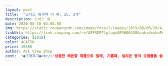 ```yaml
---
layout: post 
title:  "소낙스 워셔액 더 뷰, 2L, 2개" 
description: 소낙스 워 ..
date: 2020-05-10 04:05:58 
img: https://static.coupangcdn.com/image/retail/images/2019/08/06/20/4/44abcb30-959c-4b20-993d-a92d09db1a01.jpg 
linkUrl: https://link.coupang.com/re/AFFSDP?lptag=AF3600438&subid=ahnPublicAsk&pageKey=538043&itemId=879833683&vendorItemId=5218737748&traceid=V0-113-285a7f7a89dcd257 
categories: [1018] 
color: 4CAF50 
price: 10160 
author: Ask View Shop 
cont:  "●구매후기●<br/>"상큼한 레몬향 제품으로 벌레, 기름때, 실리콘 등의 오염물을 쉽게 제거할 수 있고,<br/>"쿠팡 로켓 와우 배송"~받아 보니,<br/>1)구매동기 ᆢ<br/>2)배송및 포장상태ᆢ<br/>2018년 8월8일입니다~<br/>2019년 5월 21일에 제조한 제품!<br/>3)사용후기ᆢ<br/>4)재구매의사 ᆢ<br/>■《소낙스 에탄올 워셔액만의 특장점》■ㅡㅡㅡㅡ and amp;<br/>●가격●<br/>●배송●<br/>●제조년월일●<br/>●포장상태●<br/>✅가격: 10,320원/1통당 5,160원.<br/><br/>✅구성: 2L/2개.<br/><br/>✅배송: 2020년 3월15일(로켓 와우 배송).<br/><br/>✅상품: [소낙스 워셔액 더 뷰].<br/><br/>✅제조년월일: 2020년 2월17일.<br/><br/>✅주문: 2020년 3월14일.<br/><br/>✔뛰어난 세정력으로 선명한 시야확보!<br/>✔상큼한 레몬향 첨가!<br/>✔와이퍼 손상을 최소화 할 수 있는 글리세린 포함!<br/>✔저독성의 에탄올을 원료로 사용!<br/>고민고민하다 곰곰히 찾아봤더니,<br/>그래서 쿠팡에서 급하게 로켓배송인걸로 찾아서 구매했는데<br/>그리고 설명 읽어보니까<br/>근데 향은.<br/>.<br/><br/>금액 (19,800원이상 무료배송)상관없이,<br/>깔끔~하게 닦이니 계속 쓰게 됩니다!<br/>깨끗한 상태로 수령하였습니다~<br/>나름~ 신선한 제품이네요^^<br/>남편이 먼저 써~보고 좋다~하면 바로바로~따라서 쓰죠!<br/>닦아도 닦아도  뿌~연것이 영 별로더라구요.<br/><br/>단,한건이라도 무조건 무료배송중~입니다,<br/>대형 마트에서는 2L에 6,800원이며,<br/>들고 다닐일 없이 집에서 편하게 앉아서,<br/>딱 이런 조합의 느낌입니다 ㅋㅋ.<br/>.<br/><br/>떨어지기전에 미리미리~챙겨두렵니당!<br/>또~함~잘~써~볼~께요!<br/>뜯다가 엎을뻔했네요.<br/><br/>라고 적혀있네요.<br/><br/>불00 제품으로 오래썼었는데,<br/>불00 제품을 오래 썼었는데,<br/>불00제품만 쓰다가 "소낙스"로 바꾼지 몇년~됐네요!<br/>뽁뽁~이에 돌돌~<br/>상품 설명만 읽고 코 가까이 대고 냄새 맡앗다가 저랑 엄마랑 둘 다 식겁했네요 ㅋㅋ<br/>상품 페이지에 나와있던걸 좀 더 말씀드리면<br/>생산년월만 적혀있었네요.<br/><br/>성능은 굿~이에요!<br/>세상 얼마나 편한지 모름~요!~^^"<br/>세차할때마다 여러방법을 써봐도 난감했었는데,<br/>시야가 깨끗하게 확보되니 운전하게 넘~편함~요!<br/>써~봤더니 확실히 좋더라구요!<br/>쓰고있는 제품을 따라서 쓰게 되네요!<br/>아 그리고<br/>아무래도 차량 유지며 소모품은 남편님께서,<br/>아주 반짝반짝~시야가 맑고 and amp;밝아졌슴돠!<br/>어찌나 좋은 현상인지요!~^^3<br/>얼룩이 남더라구요,<br/>엄마가 차를 좀 험하게 다루는편이라 지저분하기도 하고 유리창에 묵은때도 많이 껴있는데<br/>엄마차에 넣으려고 샀어요!<br/>엊그제 엄마 차 타고 이동했는데  차 워셔액이 좀 이상해졌는지<br/>에탄올 95% + 이상한 싸구려 레몬 방향제 향 5% .<br/>.<br/><br/>예상외로 성능이 좋네요!<br/>와이퍼 블레이드의 수명을 연장시킬 수 있는 글리세린이 포함되어있다고 하니 일석이조네요?^^<br/>와이퍼까지 새걸로 교체했더니,<br/>요 소낙스 제품 쓰고는 그 고민이 끝냈어요,<br/>요~소낙스 제품 강추~하길래~<br/>요고요고~물건입니다,<br/>요즘은 계속 로켓배송도,<br/>위쪽에 뚜껑.<br/>.<br/>뜯기 좀 짜증나요ㅠㅠ<br/>유막자국이 따로 남지 않아서 좋아요!<br/>유통기한은 따로 안적혀있었고,<br/>음... <br/><br/>이 워셔액은 기름때같은것도 잘 제거되더라구요.<br/><br/>이번엔 믿고 또~재구매 합니다~<br/>일부러 장보러 나갈일 없이 또~장바구니 무겁게,<br/>잘 뜯기지도 않고, 너무 단단? 하게 밀봉되어있어서 ㅠ<br/>잘~쓰고 또 재구매 해야죠!<br/>저독성 원료인 에탄올을 기반으로 제조되었으며, 차량의 도장면, 고무, 크롬, 플라스틱 등에 안전하다"<br/>저렴하게 구매할줄아는 센스 잊지마세요!<br/>절대 레몬향은 아니에요 ㅋㅋㅋㅋ<br/>제가 받은 제품은<br/>좀 이지 오픈으로 만들어주시면 좋을 것 같아여!<br/>차에 관심 좀 있다하는 분들은,<br/>쿠팡 로켓배송은 언제나 믿음이 갑니다,<br/>쿠팡가는 5,040원입니다,<br/>쿠팡박스에 담겨 옵니다,<br/>특별한 스크레치 and amp;파손없이,<br/>한번씩~쓸때마다 보면 꼭~물방울 모양처럼,<br/>현면한 주부라면 요래조래~따져보고,<br/>" 
---
```

